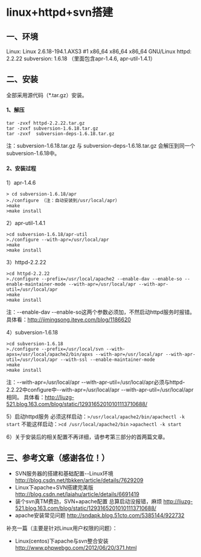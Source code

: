 # linux+httpd+svn搭建

## 一、环境
Linux: Linux 2.6.18-194.1.AXS3 #1 x86_64 x86_64 x86_64 GNU/Linux
httpd: 2.2.22
subversion: 1.6.18 （里面包含apr-1.4.6, apr-util-1.4.1）

## 二、安装
   全部采用源代码（*.tar.gz）安装。
#### 1、解压

	tar -zvxf httpd-2.2.22.tar.gz
	tar -zvxf subversion-1.6.18.tar.gz
	tar -zvxf  subversion-deps-1.6.18.tar.gz
注：subversion-1.6.18.tar.gz 与 subversion-deps-1.6.18.tar.gz 会解压到同一个subversion-1.6.18中。

#### 2、安装过程
1）apr-1.4.6

	> cd subversion-1.6.18/apr
	>./configure （注：自动安装到/usr/local/apr）
	>make
	>make install

2）apr-util-1.4.1

	>cd subversion-1.6.18/apr-util
	>./configure --with-apr=/usr/local/apr
	>make
	>make install

3）httpd-2.2.22

	>cd httpd-2.2.22
	>./configure --prefix=/usr/local/apache2 --enable-dav --enable-so --enable-maintainer-mode --with-apr=/usr/local/apr --with-apr-util=/usr/local/apr
	>make
	>make install

注：--enable-dav --enable-so这两个参数必须加，不然启动httpd服务时报错。
具体看：http://jimingsong.iteye.com/blog/1186620

4）subversion-1.6.18

	>cd subversion-1.6.18
	>./configure --prefix=/usr/local/svn --with-apxs=/usr/local/apache2/bin/apxs --with-apr=/usr/local/apr --with-apr-util=/usr/local/apr --with-ssl --enable-maintainer-mode
	>make
	>make install

注：--with-apr=/usr/local/apr --with-apr-util=/usr/local/apr必须与httpd-2.2.22中configure中--with-apr=/usr/local/apr --with-apr-util=/usr/local/apr相同。
具体看：http://liuzg-521.blog.163.com/blog/static/12931652010101113710688/

5）启动httpd服务
必须这样启动：`>/usr/local/apache2/bin/apachectl -k start`
不能这样启动：`>cd /usr/local/apache2/bin`
    		  `>apachectl -k start`

6）关于安装后的相关配置不再详细，请参考第三部分的首两篇文章。

## 三、参考文章（感谢各位！）

- SVN服务器的搭建和基础配置--Linux环境 http://blog.csdn.net/tbkken/article/details/7629209
- Linux下apache+SVN搭建完美版 http://blog.csdn.net/laiahu/article/details/6691419
- 装个svn真TM费劲，SVN+apache配置 总算启动没报错，麻烦 http://liuzg-521.blog.163.com/blog/static/12931652010101113710688/
- apache安装常见问题 http://sndapk.blog.51cto.com/5385144/922732

补充一篇（主要是针对Linux用户权限的问题）：

- Linux(centos)下apache与svn整合安装 http://www.phpwebgo.com/2012/06/20/371.html